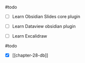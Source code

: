 #todo
- [ ] Learn Obsidian Slides core plugin
- [ ] Learn Dataview obsidian plugin
- [ ] Learn Excalidraw


#todo
- [x] [[chapter-28-db]]
